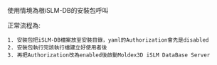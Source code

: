   使用情境為根iSLM-DB的安裝包呼叫

  正常流程為:

    1. 安裝包把iSLM-DB檔案放至安裝目錄，yaml的Authorization會先是disabled
    2. 安裝包執行完該執行檔建立好使用者後
    3. 再把Authorization改為enabled後啟動Moldex3D iSLM DataBase Server
